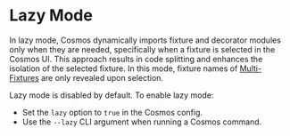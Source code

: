 # Lazy Mode

In lazy mode, Cosmos dynamically imports fixture and decorator modules only when they are needed, specifically when a fixture is selected in the Cosmos UI. This approach results in code splitting and enhances the isolation of the selected fixture. In this mode, fixture names of [Multi-Fixtures](/docs/fixtures/fixture-modules.md#multi-fixtures) are only revealed upon selection.

Lazy mode is disabled by default. To enable lazy mode:

- Set the `lazy` option to `true` in the Cosmos config.
- Use the `--lazy` CLI argument when running a Cosmos command.
